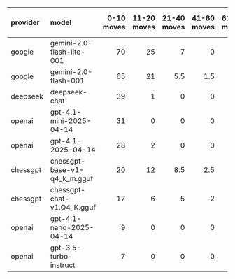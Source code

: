 | provider   | model                        |   0-10 moves |   11-20 moves |   21-40 moves |   41-60 moves |   61-80 moves |   81-100 moves |
|:-----------|:-----------------------------|-------------:|--------------:|--------------:|--------------:|--------------:|---------------:|
| google     | gemini-2.0-flash-lite-001    |           70 |            25 |           7   |           0   |           0   |            0   |
| google     | gemini-2.0-flash-001         |           65 |            21 |           5.5 |           1.5 |           0.5 |            0   |
| deepseek   | deepseek-chat                |           39 |             1 |           0   |           0   |           0   |            0   |
| openai     | gpt-4.1-mini-2025-04-14      |           31 |             0 |           0   |           0   |           0   |            0   |
| openai     | gpt-4.1-2025-04-14           |           28 |             2 |           0   |           0   |           0   |            0   |
| chessgpt   | chessgpt-base-v1-q4_k_m.gguf |           20 |            12 |           8.5 |           2.5 |           0   |            0.5 |
| chessgpt   | chessgpt-chat-v1.Q4_K.gguf   |           17 |             6 |           5   |           2   |           0   |            0   |
| openai     | gpt-4.1-nano-2025-04-14      |            9 |             0 |           0   |           0   |           0   |            0   |
| openai     | gpt-3.5-turbo-instruct       |            7 |             0 |           0   |           0   |           0   |            0   |